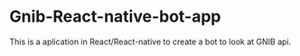 # Gnib-React-native-bot-app
This is a aplication in React/React-native to create a bot to look at GNIB api.
